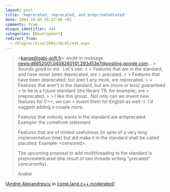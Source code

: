 ```yaml
---
layout: post
title: 'Deprecated, reprecated, and prepcreatedcated'
date: 2004-10-05 05:27:00 +02
comments: true
disqus_identifier: 444
categories: [Development]
redirect_from:
  - /blog/archive/2004/10/05/444.aspx
---
```


> \<kanze@gabi-soft.fr\> wrote in message
> [news:d6652001.0408260141.293d53e7@posting.google.com](http://groups.google.com/groups?selm=d6652001.0408260141.293d53e7%40posting.google.com)...
> \> Sounds good to me.  Let's see:
> \>
> \> Features that are in the standard, and have never been deprecated, are
> \> precated.
> \>
> \> Features that have been deprecated, but aren't any more, are reprecated.
> \>
> \> Features that aren't in the standard, but are (more or less) guaranteed
> \> to be in a future standard (the library TR, for example), are
> \> preprecated.
> \>
> \> I like this group.  Not only can we invent new features for C++, we can
> \> invent them for English as well:-).
> I'd suggest adding a couple more:
>
> Features that nobody wants in the standard are antiprecated. Example: the
> comefrom statement.
>
> Features that are of limited usefulness (in spite of a very long
> implementation time) but did make it in the standard shall be called
> placated. Example: \<censored\>.
>
> The upcoming proposal to add multithreading to the standard is
> prepcreatedcated (the result of two threads writing "precated"
> concurrently).
>
> Andrei

[[Andrei Alexandrescu](http://moderncppdesign.com/) in [comp.lang.c++.moderated](http://groups.google.de/groups?hl=en&lr=&ie=UTF-8&selm=2pbn40Fj7745U1%40uni-berlin.de)]

